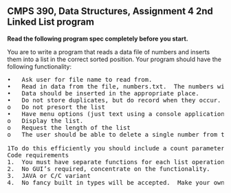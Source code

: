 <h2> CMPS 390, Data Structures, Assignment 4 2nd Linked List program </h2>

<strong>Read the following program spec completely before you start.</strong>

You are to write a program that reads a data file of numbers and inserts them into a list in the correct sorted position.  Your program should have the following functionality:

<pre>
•	Ask user for file name to read from.
•	Read in data from the file, numbers.txt.  The numbers will be between 0 and 100.
•	Data should be inserted in the appropriate place.
•	Do not store duplicates, but do record when they occur. 
o	Do not presort the list
•	Have menu options (just text using a console application) to do the following:
o	Display the list.
o	Request the length of the list
o	The user should be able to delete a single number from the list.  To do this you either decrement the count parameter ( see below, or delete the node1)

1To do this efficiently you should include a count parameter in your node class.  Each time you find a duplicate of a number that is already in the list, increment the count.  A new node is put into the list only if the number is not already in the list.
Code requirements
1.	You must have separate functions for each list operation (i.e insert, empty, delete, etc.)
2.	No GUI’s required, concentrate on the functionality.
3.	JAVA or C/C variant
4.	No fancy built in types will be accepted.  Make your own structures, your own functions, etc.
 </pre>
